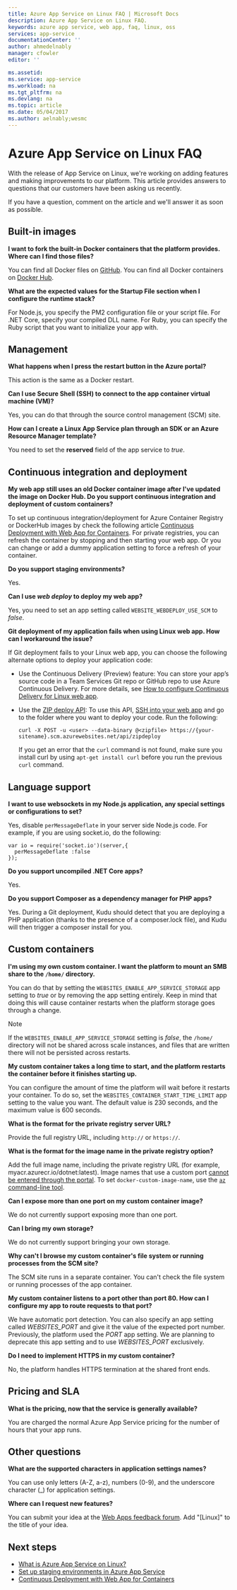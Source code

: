 ```yaml
---
title: Azure App Service on Linux FAQ | Microsoft Docs
description: Azure App Service on Linux FAQ.
keywords: azure app service, web app, faq, linux, oss
services: app-service
documentationCenter: ''
author: ahmedelnably
manager: cfowler
editor: ''

ms.assetid:
ms.service: app-service
ms.workload: na
ms.tgt_pltfrm: na
ms.devlang: na
ms.topic: article
ms.date: 05/04/2017
ms.author: aelnably;wesmc
---
```

# Azure App Service on Linux FAQ

With the release of App Service on Linux, we're working on adding features and making improvements to our platform. This article provides answers to questions that our customers have been asking us recently.

If you have a question, comment on the article and we'll answer it as soon as possible.

## Built-in images

**I want to fork the built-in Docker containers that the platform provides. Where can I find those files?**

You can find all Docker files on [GitHub](https://github.com/azure-app-service). You can find all Docker containers on [Docker Hub](https://hub.docker.com/u/appsvc/).

**What are the expected values for the Startup File section when I configure the runtime stack?**

For Node.js, you specify the PM2 configuration file or your script file. For .NET Core, specify your compiled DLL name. For Ruby, you can specify the Ruby script that you want to initialize your app with.

## Management

**What happens when I press the restart button in the Azure portal?**

This action is the same as a Docker restart.

**Can I use Secure Shell (SSH) to connect to the app container virtual machine (VM)?**

Yes, you can do that through the source control management (SCM) site.

**How can I create a Linux App Service plan through an SDK or an Azure Resource Manager template?**

You need to set the **reserved** field of the app service to *true*.

## Continuous integration and deployment

**My web app still uses an old Docker container image after I've updated the image on Docker Hub. Do you support continuous integration and deployment of custom containers?**

To set up continuous integration/deployment for Azure Container Registry or DockerHub images by check the following article [Continuous Deployment with Web App for Containers](./app-service-linux-ci-cd.md). For private registries, you can refresh the container by stopping and then starting your web app. Or you can change or add a dummy application setting to force a refresh of your container.

**Do you support staging environments?**

Yes.

**Can I use *web deploy* to deploy my web app?**

Yes, you need to set an app setting called `WEBSITE_WEBDEPLOY_USE_SCM` to *false*.

**Git deployment of my application fails when using Linux web app. How can I workaround the issue?**

If Git deployment fails to your Linux web app, you can choose the following alternate options to deploy your application code:

- Use the Continuous Delivery (Preview) feature: You can store your app’s source code in a Team Services Git repo or GitHub repo to use Azure Continuous Delivery. For more details, see [How to configure Continuous Delivery for Linux web app](https://blogs.msdn.microsoft.com/devops/2017/05/10/use-azure-portal-to-setup-continuous-delivery-for-web-app-on-linux/).

- Use the [ZIP deploy API](https://github.com/projectkudu/kudu/wiki/Deploying-from-a-zip-file): To use this API, [SSH into your web app](https://docs.microsoft.com/azure/app-service/containers/app-service-linux-ssh-support#making-a-client-connection) and go to the folder where you want to deploy your code. Run the following:

   ```
   curl -X POST -u <user> --data-binary @<zipfile> https://{your-sitename}.scm.azurewebsites.net/api/zipdeploy
   ```

   If you get an error that the `curl` command is not found, make sure you install curl by using `apt-get install curl` before you run the previous `curl` command.

## Language support

**I want to use websockets in my Node.js application, any special settings or configurations to set?**

Yes, disable `perMessageDeflate` in your server side Node.js code. For example, if you are using socket.io, do the following:
```
var io = require('socket.io')(server,{
  perMessageDeflate :false
});
```

**Do you support uncompiled .NET Core apps?**

Yes.

**Do you support Composer as a dependency manager for PHP apps?**

Yes. During a Git deployment, Kudu should detect that you are deploying a PHP application (thanks to the presence of a composer.lock file), and Kudu will then trigger a composer install for you.

## Custom containers

**I'm using my own custom container. I want the platform to mount an SMB share to the `/home/` directory.**

You can do that by setting the `WEBSITES_ENABLE_APP_SERVICE_STORAGE` app setting to *true* or by removing the app setting entirely. Keep in mind that doing this will cause container restarts when the platform storage goes through a change. 

>[!NOTE]
>If the `WEBSITES_ENABLE_APP_SERVICE_STORAGE` setting is *false*, the `/home/` directory will not be shared across scale instances, and files that are written there will not be persisted across restarts.

**My custom container takes a long time to start, and the platform restarts the container before it finishes starting up.**

You can configure the amount of time the platform will wait before it restarts your container. To do so, set the `WEBSITES_CONTAINER_START_TIME_LIMIT` app setting to the value you want. The default value is 230 seconds, and the maximum value is 600 seconds.

**What is the format for the private registry server URL?**

Provide the full registry URL, including `http://` or `https://`.

**What is the format for the image name in the private registry option?**

Add the full image name, including the private registry URL (for example, myacr.azurecr.io/dotnet:latest). Image names that use a custom port [cannot be entered through the portal](https://feedback.azure.com/forums/169385-web-apps/suggestions/31304650). To set `docker-custom-image-name`, use the [`az` command-line tool](https://docs.microsoft.com/cli/azure/webapp/config/container?view=azure-cli-latest#az_webapp_config_container_set).

**Can I expose more than one port on my custom container image?**

We do not currently support exposing more than one port.

**Can I bring my own storage?**

We do not currently support bringing your own storage.

**Why can't I browse my custom container's file system or running processes from the SCM site?**

The SCM site runs in a separate container. You can't check the file system or running processes of the app container.

**My custom container listens to a port other than port 80. How can I configure my app to route requests to that port?**

We have automatic port detection. You can also specify an app setting called *WEBSITES_PORT* and give it the value of the expected port number. Previously, the platform used the *PORT* app setting. We are planning to deprecate this app setting and to use *WEBSITES_PORT* exclusively.

**Do I need to implement HTTPS in my custom container?**

No, the platform handles HTTPS termination at the shared front ends.

## Pricing and SLA

**What is the pricing, now that the service is generally available?**

You are charged the normal Azure App Service pricing for the number of hours that your app runs.

## Other questions

**What are the supported characters in application settings names?**

You can use only letters (A-Z, a-z), numbers (0-9), and the underscore character (_) for application settings.

**Where can I request new features?**

You can submit your idea at the [Web Apps feedback forum](https://aka.ms/webapps-uservoice). Add "[Linux]" to the title of your idea.

## Next steps

* [What is Azure App Service on Linux?](app-service-linux-intro.md)
* [Set up staging environments in Azure App Service](../../app-service/web-sites-staged-publishing.md?toc=%2fazure%2fapp-service%2fcontainers%2ftoc.json)
* [Continuous Deployment with Web App for Containers](./app-service-linux-ci-cd.md)
